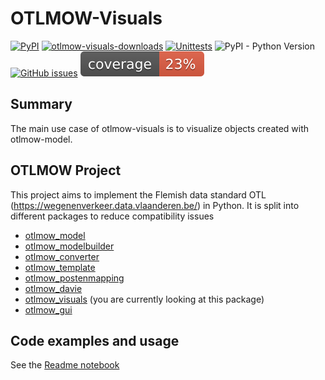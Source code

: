 # OTLMOW-Visuals
[![PyPI](https://img.shields.io/pypi/v/otlmow-visuals?label=latest%20release)](https://pypi.org/project/otlmow-visuals/)
[![otlmow-visuals-downloads](https://img.shields.io/pypi/dm/otlmow-visuals)](https://pypi.org/project/otlmow-visuals/)
[![Unittests](https://github.com/davidvlaminck/OTLMOW-Visuals/actions/workflows/unittest.yml/badge.svg)](https://github.com/davidvlaminck/OTLMOW-Visuals/actions/workflows/unittest.yml)
![PyPI - Python Version](https://img.shields.io/pypi/pyversions/otlmow-visuals)
[![GitHub issues](https://img.shields.io/github/issues/davidvlaminck/OTLMOW-Visuals)](https://github.com/davidvlaminck/OTLMOW-Visuals/issues)
[![coverage](https://github.com/davidvlaminck/OTLMOW-Visuals/blob/master/UnitTests/coverage.svg)](https://htmlpreview.github.io/?https://github.com/davidvlaminck/OTLMOW-Visuals/blob/master/UnitTests/htmlcov/index.html)


## Summary
The main use case of otlmow-visuals is to visualize objects created with otlmow-model.

## OTLMOW Project 
This project aims to implement the Flemish data standard OTL (https://wegenenverkeer.data.vlaanderen.be/) in Python.
It is split into different packages to reduce compatibility issues
- [otlmow_model](https://github.com/davidvlaminck/OTLMOW-Model)
- [otlmow_modelbuilder](https://github.com/davidvlaminck/OTLMOW-ModelBuilder)
- [otlmow_converter](https://github.com/davidvlaminck/OTLMOW-Converter)
- [otlmow_template](https://github.com/davidvlaminck/OTLMOW-Template)
- [otlmow_postenmapping](https://github.com/davidvlaminck/OTLMOW-PostenMapping)
- [otlmow_davie](https://github.com/davidvlaminck/OTLMOW-DAVIE)
- [otlmow_visuals](https://github.com/davidvlaminck/OTLMOW-Visuals) (you are currently looking at this package)
- [otlmow_gui](https://github.com/davidvlaminck/OTLMOW-GUI)

## Code examples and usage
See the [Readme notebook](https://github.com/davidvlaminck/OTLMOW-Visuals/blob/master/Readme.ipynb)
